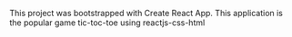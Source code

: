 This project was bootstrapped with Create React App.
This application is the popular game tic-toc-toe using reactjs-css-html
